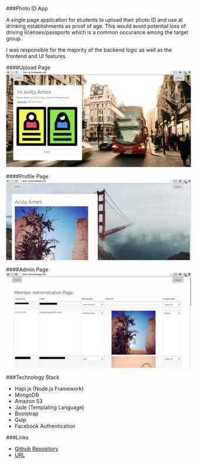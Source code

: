 ###Photo ID App

A single page application for students to upload their photo ID and use at drinking establishments as proof of age. This would avoid potential loss of driving licenses/passports which is a common occurance among the target group. 

I was responsible for the majority of the backend logic as well as the frontend and UI features. 

####Upload Page
![](kiwi-upload.png)


####Profile Page
![](kiwi-profile.png)

####Admin Page
![](kiwi-admin.png)

###Technology Stack
- Hapi.js (Node.js Framework)
- MongoDB
- Amazon S3
- Jade (Templating Language)
- Bootstrap
- Gulp
- Facebook Authentication

###Links
- [Github Repository](https://github.com/IDThieves/i-am-old-enough-honest)
- [URL](http://kiwi-id.herokuapp.com/)
